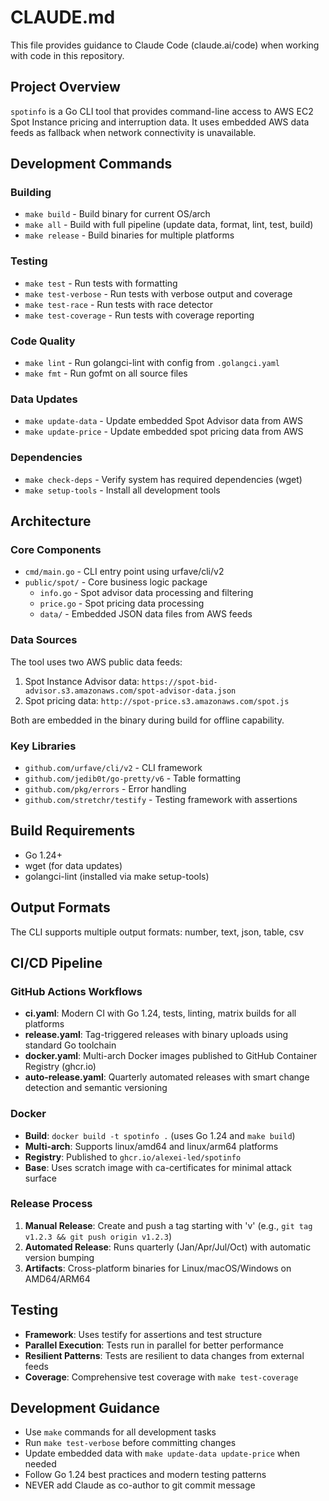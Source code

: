 # CLAUDE.md

This file provides guidance to Claude Code (claude.ai/code) when working with code in this repository.

## Project Overview

`spotinfo` is a Go CLI tool that provides command-line access to AWS EC2 Spot Instance pricing and interruption data. It uses embedded AWS data feeds as fallback when network connectivity is unavailable.

## Development Commands

### Building
- `make build` - Build binary for current OS/arch
- `make all` - Build with full pipeline (update data, format, lint, test, build)
- `make release` - Build binaries for multiple platforms

### Testing
- `make test` - Run tests with formatting
- `make test-verbose` - Run tests with verbose output and coverage
- `make test-race` - Run tests with race detector
- `make test-coverage` - Run tests with coverage reporting

### Code Quality
- `make lint` - Run golangci-lint with config from `.golangci.yaml`
- `make fmt` - Run gofmt on all source files

### Data Updates
- `make update-data` - Update embedded Spot Advisor data from AWS
- `make update-price` - Update embedded spot pricing data from AWS

### Dependencies
- `make check-deps` - Verify system has required dependencies (wget)
- `make setup-tools` - Install all development tools

## Architecture

### Core Components
- `cmd/main.go` - CLI entry point using urfave/cli/v2
- `public/spot/` - Core business logic package
  - `info.go` - Spot advisor data processing and filtering
  - `price.go` - Spot pricing data processing
  - `data/` - Embedded JSON data files from AWS feeds

### Data Sources
The tool uses two AWS public data feeds:
1. Spot Instance Advisor data: `https://spot-bid-advisor.s3.amazonaws.com/spot-advisor-data.json`
2. Spot pricing data: `http://spot-price.s3.amazonaws.com/spot.js`

Both are embedded in the binary during build for offline capability.

### Key Libraries
- `github.com/urfave/cli/v2` - CLI framework
- `github.com/jedib0t/go-pretty/v6` - Table formatting
- `github.com/pkg/errors` - Error handling
- `github.com/stretchr/testify` - Testing framework with assertions

## Build Requirements
- Go 1.24+
- wget (for data updates)
- golangci-lint (installed via make setup-tools)

## Output Formats
The CLI supports multiple output formats: number, text, json, table, csv

## CI/CD Pipeline

### GitHub Actions Workflows
- **ci.yaml**: Modern CI with Go 1.24, tests, linting, matrix builds for all platforms
- **release.yaml**: Tag-triggered releases with binary uploads using standard Go toolchain
- **docker.yaml**: Multi-arch Docker images published to GitHub Container Registry (ghcr.io)
- **auto-release.yaml**: Quarterly automated releases with smart change detection and semantic versioning

### Docker
- **Build**: `docker build -t spotinfo .` (uses Go 1.24 and `make build`)
- **Multi-arch**: Supports linux/amd64 and linux/arm64 platforms
- **Registry**: Published to `ghcr.io/alexei-led/spotinfo`
- **Base**: Uses scratch image with ca-certificates for minimal attack surface

### Release Process
1. **Manual Release**: Create and push a tag starting with 'v' (e.g., `git tag v1.2.3 && git push origin v1.2.3`)
2. **Automated Release**: Runs quarterly (Jan/Apr/Jul/Oct) with automatic version bumping
3. **Artifacts**: Cross-platform binaries for Linux/macOS/Windows on AMD64/ARM64

## Testing
- **Framework**: Uses testify for assertions and test structure
- **Parallel Execution**: Tests run in parallel for better performance
- **Resilient Patterns**: Tests are resilient to data changes from external feeds
- **Coverage**: Comprehensive test coverage with `make test-coverage`

## Development Guidance
- Use `make` commands for all development tasks
- Run `make test-verbose` before committing changes
- Update embedded data with `make update-data update-price` when needed
- Follow Go 1.24 best practices and modern testing patterns
- NEVER add Claude as co-author to git commit message